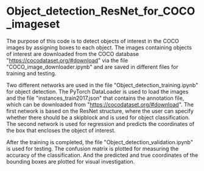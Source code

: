 # Object_detection_ResNet_for_COCO_imageset

The purpose of this code is to detect objects of interest in the COCO images by assigning boxes to each object. The images containing objects of interest are downloaded from the COCO database "https://cocodataset.org/#download" via the file "COCO_image_downloader.ipynb" and are saved in different files for training and testing.

Two different networks are used in the file "Object_detection_training.ipynb" for object detection. The PyTorch DataLoader is used to load the images and the file "instances_train2017.json" that contains the annotation file, which can be downloaded from "https://cocodataset.org/#download". The first network is based on the ResNet structure, where the user can specify whether there should be a skipblock and is used for object classification. The second network is used for regression and predicts the coordinates of the box that encloses the object of interest.

After the training is completed, the file "Object_detection_validation.ipynb" is used for testing. The confusion matrix is plotted for measuring the accuracy of the classification. And the predicted and true coordinates of the bounding boxes are plotted for visual investigation.
